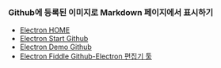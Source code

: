 ### Github에 등록된 이미지로 Markdown 페이지에서 표시하기
- [Electron HOME](https://www.electronjs.org/)
- [Electron Start Github](https://github.com/electron/electron-quick-start)
- [Electron Demo Github](https://github.com/electron/electron-api-demos)
- [Electron Fiddle Github-Electron 편집기 툴](https://github.com/electron/electron-api-demos)